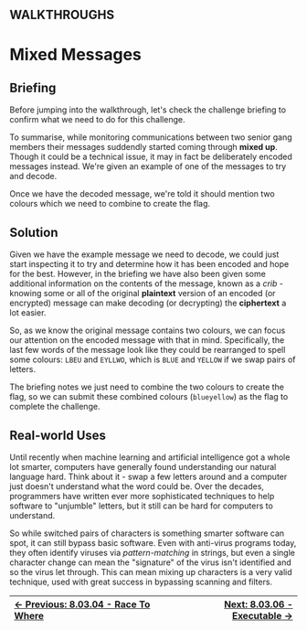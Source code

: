 ## WALKTHROUGHS

# Mixed Messages

## Briefing

Before jumping into the walkthrough, let's check the challenge briefing to confirm what we need to do for this challenge.

To summarise, while monitoring communications between two senior gang members their messages suddendly started coming through **mixed up**.
 Though it could be a technical issue, it may in fact be deliberately
encoded messages instead. We're given an example of one of the messages
to try and decode.

Once we have the decoded message, we're told it should mention two colours which we need to combine to create the flag.

## Solution

Given we have the example message we need to decode, we could just
start inspecting it to try and determine how it has been encoded and
hope for the best. However, in the briefing we have also been given some
 additional information on the contents of the message, known as a *crib* - knowing some or all of the original **plaintext** version of an encoded (or encrypted) message can make decoding (or decrypting) the **ciphertext** a lot easier.

So, as we know the original message contains two colours, we can
focus our attention on the encoded message with that in mind.
Specifically, the last few words of the message look like they could be
rearranged to spell some colours: `LBEU` and `EYLLWO`, which is `BLUE` and `YELLOW` if we swap pairs of letters.

The briefing notes we just need to combine the two colours to create the flag, so we can submit these combined colours (`blueyellow`) as the flag to complete the challenge.

## Real-world Uses

Until recently when machine learning and artificial intelligence got a
 whole lot smarter, computers have generally found understanding our
natural language hard. Think about it - swap a few letters around and a
computer just doesn't understand what the word could be. Over the
decades, programmers have written ever more sophisticated techniques to
help software to "unjumble" letters, but it still can be hard for
computers to understand.

So while switched pairs of characters is something smarter software
can spot, it can still bypass basic software. Even with anti-virus
programs today, they often identify viruses via *pattern-matching*
 in strings, but even a single character change can mean the "signature"
 of the virus isn't identified and so the virus let through. This can
mean mixing up characters is a very valid technique, used with great
success in bypassing scanning and filters.

<div align="center">

[← Previous: 8.03.04 - Race To Where](RaceToWhere8.3.4.md) | [Next: 8.03.06 - Executable →](Executable8.3.6.md)
:-|-:
